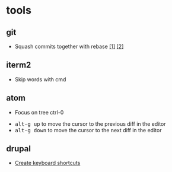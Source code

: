 # tools

## git 

- Squash commits together with rebase [[1]](http://gitready.com/advanced/2009/02/10/squashing-commits-with-rebase.html) [[2]](https://github.com/ginatrapani/todo.txt-android/wiki/Squash-All-Commits-Related-to-a-Single-Issue-into-a-Single-Commit)

## iterm2

- Skip words with cmd

## atom

- Focus on tree ctrl-0
* <kbd>alt-g up</kbd> to move the cursor to the previous diff in the editor
* <kbd>alt-g down</kbd> to move the cursor to the next diff in the editor

## drupal

- [Create keyboard shortcuts](https://www.drupal.org/project/keyboard_shortcut)
